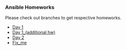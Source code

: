 ### Ansible Homeworks
Please check out branches to get respective homeworks.
- [Day 1](https://github.com/snetesa/ansible/tree/homework-1)
- [Day 1_(additional hw)](https://github.com/snetesa/ansible/tree/homework-2)
- [Day 2](https://github.com/snetesa/ansible/tree/homework-3)
- [Fix_me](https://github.com/snetesa/ansible/tree/homework-4)
